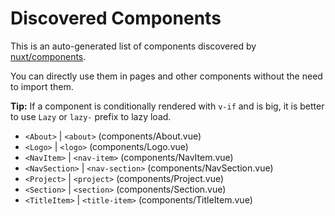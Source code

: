 # Discovered Components

This is an auto-generated list of components discovered by [nuxt/components](https://github.com/nuxt/components).

You can directly use them in pages and other components without the need to import them.

**Tip:** If a component is conditionally rendered with `v-if` and is big, it is better to use `Lazy` or `lazy-` prefix to lazy load.

- `<About>` | `<about>` (components/About.vue)
- `<Logo>` | `<logo>` (components/Logo.vue)
- `<NavItem>` | `<nav-item>` (components/NavItem.vue)
- `<NavSection>` | `<nav-section>` (components/NavSection.vue)
- `<Project>` | `<project>` (components/Project.vue)
- `<Section>` | `<section>` (components/Section.vue)
- `<TitleItem>` | `<title-item>` (components/TitleItem.vue)
